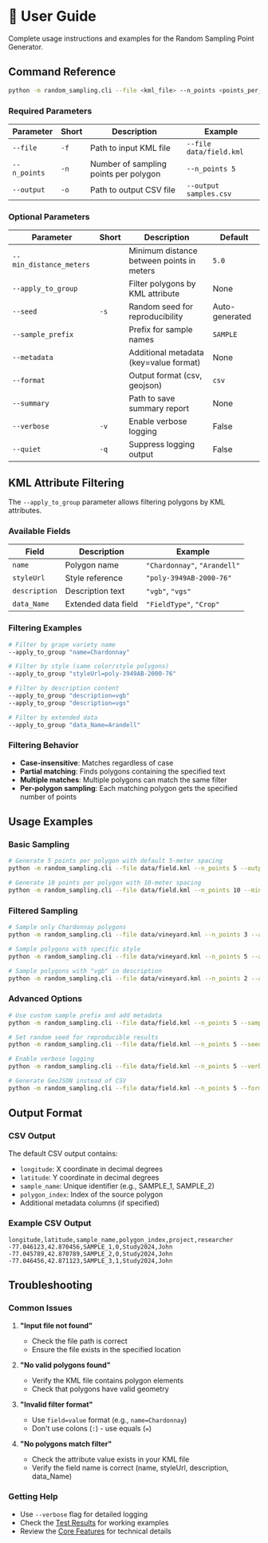 # 📖 User Guide

Complete usage instructions and examples for the Random Sampling Point Generator.

## Command Reference

```bash
python -m random_sampling.cli --file <kml_file> --n_points <points_per_polygon> --output <csv_file>
```

### Required Parameters

| Parameter | Short | Description | Example |
|-----------|-------|-------------|---------|
| `--file` | `-f` | Path to input KML file | `--file data/field.kml` |
| `--n_points` | `-n` | Number of sampling points per polygon | `--n_points 5` |
| `--output` | `-o` | Path to output CSV file | `--output samples.csv` |

### Optional Parameters

| Parameter | Short | Description | Default |
|-----------|-------|-------------|---------|
| `--min_distance_meters` | | Minimum distance between points in meters | `5.0` |
| `--apply_to_group` | | Filter polygons by KML attribute | None |
| `--seed` | `-s` | Random seed for reproducibility | Auto-generated |
| `--sample_prefix` | | Prefix for sample names | `SAMPLE` |
| `--metadata` | | Additional metadata (key=value format) | None |
| `--format` | | Output format (csv, geojson) | `csv` |
| `--summary` | | Path to save summary report | None |
| `--verbose` | `-v` | Enable verbose logging | False |
| `--quiet` | `-q` | Suppress logging output | False |

## KML Attribute Filtering

The `--apply_to_group` parameter allows filtering polygons by KML attributes.

### Available Fields

| Field | Description | Example |
|-------|-------------|---------|
| `name` | Polygon name | `"Chardonnay"`, `"Arandell"` |
| `styleUrl` | Style reference | `"poly-3949AB-2000-76"` |
| `description` | Description text | `"vgb"`, `"vgs"` |
| `data_Name` | Extended data field | `"FieldType"`, `"Crop"` |

### Filtering Examples

```bash
# Filter by grape variety name
--apply_to_group "name=Chardonnay"

# Filter by style (same color/style polygons)
--apply_to_group "styleUrl=poly-3949AB-2000-76"

# Filter by description content
--apply_to_group "description=vgb"
--apply_to_group "description=vgs"

# Filter by extended data
--apply_to_group "data_Name=Arandell"
```

### Filtering Behavior

- **Case-insensitive**: Matches regardless of case
- **Partial matching**: Finds polygons containing the specified text
- **Multiple matches**: Multiple polygons can match the same filter
- **Per-polygon sampling**: Each matching polygon gets the specified number of points

## Usage Examples

### Basic Sampling

```bash
# Generate 5 points per polygon with default 5-meter spacing
python -m random_sampling.cli --file data/field.kml --n_points 5 --output samples.csv

# Generate 10 points per polygon with 10-meter spacing
python -m random_sampling.cli --file data/field.kml --n_points 10 --min_distance_meters 10 --output samples.csv
```

### Filtered Sampling

```bash
# Sample only Chardonnay polygons
python -m random_sampling.cli --file data/vineyard.kml --n_points 3 --apply_to_group "name=Chardonnay" --output chardonnay.csv

# Sample polygons with specific style
python -m random_sampling.cli --file data/vineyard.kml --n_points 5 --apply_to_group "styleUrl=poly-3949AB-2000-76" --output red_style.csv

# Sample polygons with "vgb" in description
python -m random_sampling.cli --file data/vineyard.kml --n_points 2 --apply_to_group "description=vgb" --output vgb_samples.csv
```

### Advanced Options

```bash
# Use custom sample prefix and add metadata
python -m random_sampling.cli --file data/field.kml --n_points 5 --sample_prefix "FIELD" --metadata "project=Study2024" --metadata "researcher=John" --output field_samples.csv

# Set random seed for reproducible results
python -m random_sampling.cli --file data/field.kml --n_points 5 --seed 12345 --output reproducible_samples.csv

# Enable verbose logging
python -m random_sampling.cli --file data/field.kml --n_points 5 --verbose --output samples.csv

# Generate GeoJSON instead of CSV
python -m random_sampling.cli --file data/field.kml --n_points 5 --format geojson --output samples.geojson
```

## Output Format

### CSV Output
The default CSV output contains:
- `longitude`: X coordinate in decimal degrees
- `latitude`: Y coordinate in decimal degrees
- `sample_name`: Unique identifier (e.g., SAMPLE_1, SAMPLE_2)
- `polygon_index`: Index of the source polygon
- Additional metadata columns (if specified)

### Example CSV Output
```csv
longitude,latitude,sample_name,polygon_index,project,researcher
-77.046123,42.870456,SAMPLE_1,0,Study2024,John
-77.045789,42.870789,SAMPLE_2,0,Study2024,John
-77.046456,42.871123,SAMPLE_3,1,Study2024,John
```

## Troubleshooting

### Common Issues

1. **"Input file not found"**
   - Check the file path is correct
   - Ensure the file exists in the specified location

2. **"No valid polygons found"**
   - Verify the KML file contains polygon elements
   - Check that polygons have valid geometry

3. **"Invalid filter format"**
   - Use `field=value` format (e.g., `name=Chardonnay`)
   - Don't use colons (`:`) - use equals (`=`)

4. **"No polygons match filter"**
   - Check the attribute value exists in your KML file
   - Verify the field name is correct (name, styleUrl, description, data_Name)

### Getting Help

- Use `--verbose` flag for detailed logging
- Check the [Test Results](TEST_RESULTS.md) for working examples
- Review the [Core Features](FEATURES.md) for technical details 